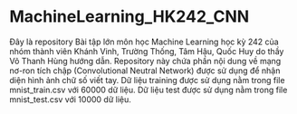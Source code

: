 # MachineLearning_HK242_CNN
Đây là repository Bài tập lớn môn học Machine Learning học kỳ 242 của nhóm thành viên Khánh Vinh, Trường Thống, Tâm Hậu, Quốc Huy do thầy Võ Thanh Hùng hướng dẫn.
Repository này chứa phần nội dung về mạng nơ-ron tích chập (Convolutional Neutral Network) được sử dụng để nhận diện hình ảnh chữ số viết tay.
Dữ liệu training được sử dụng nằm trong file mnist_train.csv với 60000 dữ liệu.
Dữ liệu test được sử dụng nằm trong file mnist_test.csv với 10000 dữ liệu.

